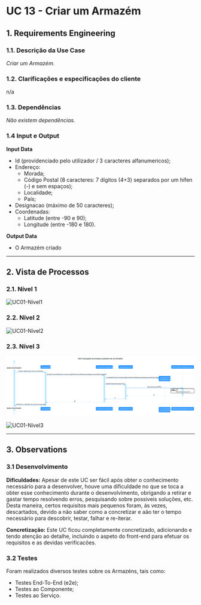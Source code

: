 # **UC 13 - Criar um Armazém**

## **1. Requirements Engineering**

### **1.1. Descrição da Use Case**

*Criar um Armazém.*

### **1.2. Clarificações e especificações do cliente**

n/a

### **1.3. Dependências**

*Não existem dependências.*

### **1.4 Input e Output**

**Input Data**

* Id (providenciado pelo utilizador / 3 caracteres alfanumericos);
* Endereço:
  *  Morada;
  *  Código Postal (8 caracteres: 7 dígitos (4+3) separados por um hífen (-) e sem espaços);
  *  Localidade;
  *  País;
* Designacao (máximo de 50 caracteres);
* Coordenadas:
  * Latitude (entre -90 e 90);
  * Longitude (entre -180 e 180).

**Output Data**

* O Armazém criado

---

## **2. Vista de Processos**

### **2.1. Nível 1**

![UC01-Nível1](../diagramas/nivel1/MGA/UC01__Criar_novo_Armazém.svg)

### **2.2. Nível 2**

![UC01-Nível2](../diagramas/nivel2/MGA/UC01__Criar_novo_Armazém.svg)

### **2.3. Nível 3**

![UC13-Nível3](../diagramas/nivel3/SPA/US13__Como_gestor_de_armazens_pretendo_criar_um_Armazem.svg)

![UC01-Nível3](../diagramas/nivel3/MGA/UC01__Criar_novo_Armazém.svg)

---

## **3. Observations**

### **3.1 Desenvolvimento**

**Dificuldades:** Apesar de este UC ser fácil após obter o conhecimento necessário para a desenvolver, houve uma dificuldade no que se toca a obter esse conhecimento durante o desenvolvimento, obrigando a retirar e gastar tempo resolvendo erros, pesquisando sobre possiveis soluções, etc. Desta maneira, certos requisitos mais pequenos foram, ás vezes, descartados, devido a não saber como a concretizar e aão ter o tempo necessário para descobrir, testar, falhar e re-iterar.

**Concretização:** Este UC ficou completamente concretizado, adicionando e tendo atenção ao detalhe, incluindo o aspeto do front-end para efetuar os requisitos e as devidas verificacões.

### **3.2 Testes**

Foram realizados diversos testes sobre os Armazéns, tais como:

* Testes End-To-End (e2e);
* Testes ao Componente;
* Testes ao Serviço.